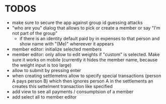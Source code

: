 # TODOS

- make sure to secure the app against group id guessing attacks
- "who are you" dialog that allows to pick or create a member or say "I'm not part of the group"
  - if there is an identity default paid by in expenses to that person and show name with "(Me)" whereever it appears
- member editor: initialize selected members
- member editor: only allow to edit weights if "custom" is selected. Make sure it works on mobile (currently it hides the member name, because the weight input is too large)
- allow to submit by pressing enter 
- when creating settlemetns allow to specify special transactions (person A pays person B) which then ignores person A in the settlements an creates this settelment transaction like specified
- add view to see all payments / consumptsion of a member
- add select all to member editor